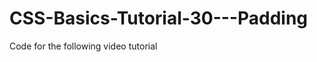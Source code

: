 CSS-Basics-Tutorial-30---Padding
================================

Code for the following video tutorial 
